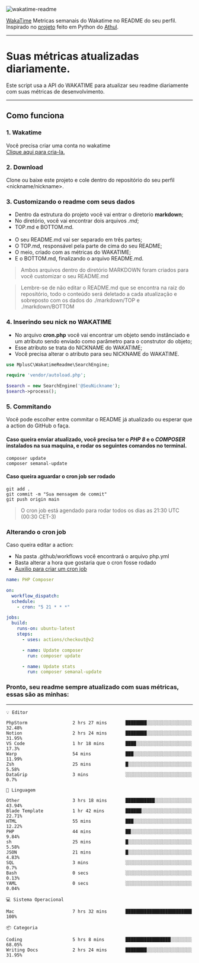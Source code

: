 ![wakatime-readme](https://socialify.git.ci/bymatheus/wakatime-readme/image?description=1&descriptionEditable=M%C3%A9tricas%20semanais%20do%20Wakatime%20no%20seu%20README%20de%20perfil.&font=KoHo&forks=1&language=1&owner=1&pattern=Signal&stargazers=1&theme=Dark)

[WakaTime](https://wakatime.com) Metricas semanais do Wakatime no README do seu perfil. <br>
Inspirado no [projeto](https://github.com/athul/waka-readme) feito em Python do [Athul](https://github.com/athul).
___

# Suas métricas atualizadas diariamente.
Este script usa a API do WAKATIME para atualizar seu readme diariamente com suas métricas de desenvolvimento.

___

## Como funciona

### 1. Wakatime
Você precisa criar uma conta no wakatime <br>
[Clique aqui para cria-la.](https://wakatime.com) 

### 2. Download
Clone ou baixe este projeto e cole dentro do repositório do seu perfil <nickname/nickname>.

### 3. Customizando o readme com seus dados
- Dentro da estrutura do projeto você vai entrar o diretorio **markdown**;  
- No diretório, você vai encontrar dois arquivos *.md*;
- TOP.md e BOTTOM.md.
<br><br>
- O seu README.md vai ser separado em três partes; 
- O TOP.md, responsável pela parte de cima do seu README;
- O meio, criado com as métricas do WAKATIME;
- E o BOTTOM.md, finalizando o arquivo README.md.<br>

> Ambos arquivos dentro do diretório MARKDOWN foram criados para você customizar o seu README.md

> Lembre-se de não editar o README.md que se encontra na raiz do repositório, todo o conteúdo será deletado a cada atualização e sobreposto com os dados do ./markdown/TOP e ./markdown/BOTTOM

### 4. Inserindo seu nick no WAKATIME
- No arquivo **cron.php** você vai encontrar um objeto sendo instânciado e um atributo sendo enviado como parâmetro para o construtor do objeto;
- Esse atributo se trata do NICKNAME do WAKATIME;
- Você precisa alterar o atributo para seu NICKNAME do WAKATIME.

```php
use MplusC\WakatimeReadme\SearchEngine;

require 'vendor/autoload.php';

$search = new SearchEngine('@SeuNickname');
$search->process();
```

### 5. Commitando
Você pode escolher entre commitar o README já atualizado ou esperar que a action do GitHub o faça. <br>

#### Caso queira enviar atualizado, você precisa ter o *PHP 8* e o *COMPOSER* instalados na sua maquina, e rodar os seguintes comandos no terminal.
```composer
composer update
composer semanal-update 
```

#### Caso queira aguardar o cron job ser rodado 
```git 
git add .
git commit -m "Sua mensagem de commit"
git push origin main
```

>O cron job está agendado para rodar todos os dias as 21:30 UTC (00:30 CET-3) 

### Alterando o cron job
Caso queira editar a action:

- Na pasta .github/workflows você encontrará o arquivo php.yml
- Basta alterar a hora que gostaria que o cron fosse rodado
- [Auxilio para criar um cron job](https://crontab.guru)

```yml
name: PHP Composer

on:
  workflow_dispatch:
  schedule:
    - cron: "5 21 * * *"

jobs:
  build:
    runs-on: ubuntu-latest
    steps:
      - uses: actions/checkout@v2

      - name: Update composer
        run: composer update

      - name: Update stats
        run: composer semanal-update
```

### Pronto, seu readme sempre atualizado com suas métricas, essas são as minhas:

___
```text
💡 Editor

PhpStorm                 2 hrs 27 mins       ████████░░░░░░░░░░░░░░░░░     32.48%
Notion                   2 hrs 24 mins       ████████░░░░░░░░░░░░░░░░░     31.95%
VS Code                  1 hr 18 mins        ████░░░░░░░░░░░░░░░░░░░░░      17.3%
Warp                     54 mins             ███░░░░░░░░░░░░░░░░░░░░░░     11.99%
Zsh                      25 mins             █░░░░░░░░░░░░░░░░░░░░░░░░      5.58%
DataGrip                 3 mins              ░░░░░░░░░░░░░░░░░░░░░░░░░       0.7%
```
```text
💬 Linguagem

Other                    3 hrs 18 mins       ███████████░░░░░░░░░░░░░░     43.94%
Blade Template           1 hr 42 mins        ██████░░░░░░░░░░░░░░░░░░░     22.71%
HTML                     55 mins             ███░░░░░░░░░░░░░░░░░░░░░░     12.22%
PHP                      44 mins             ██░░░░░░░░░░░░░░░░░░░░░░░      9.84%
sh                       25 mins             █░░░░░░░░░░░░░░░░░░░░░░░░      5.58%
JSON                     21 mins             █░░░░░░░░░░░░░░░░░░░░░░░░      4.83%
SQL                      3 mins              ░░░░░░░░░░░░░░░░░░░░░░░░░       0.7%
Bash                     0 secs              ░░░░░░░░░░░░░░░░░░░░░░░░░      0.13%
YAML                     0 secs              ░░░░░░░░░░░░░░░░░░░░░░░░░      0.04%
```
```text
💻 Sistema Operacional

Mac                      7 hrs 32 mins       █████████████████████████       100%
```
```text
📦 Categoria

Coding                   5 hrs 8 mins        █████████████████░░░░░░░░     68.05%
Writing Docs             2 hrs 24 mins       ████████░░░░░░░░░░░░░░░░░     31.95%
```
